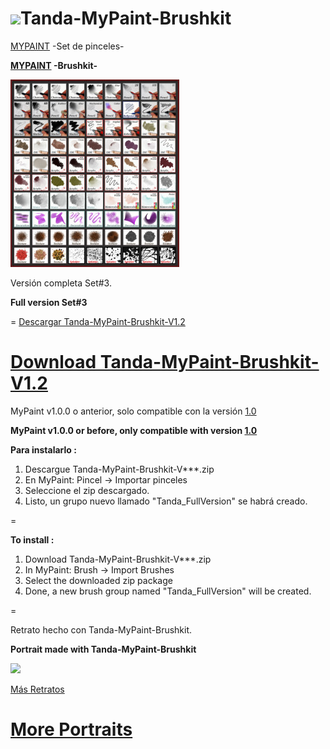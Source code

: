![](https://dl.dropboxusercontent.com/u/6425188/eLeDeTe/Mypaint.png)Tanda-MyPaint-Brushkit
=

[MYPAINT](http://mypaint.org) -Set de pinceles-

**[MYPAINT](http://mypaint.org) -Brushkit-**

![](https://github.com/eLeDeTe-LoDeTanda/Tanda-MyPaint-Brushkit/blob/master/Tanda-MyPaint-Brushkit.jpg)

Versión completa Set#3.

**Full version Set#3**

=
[Descargar Tanda-MyPaint-Brushkit-V1.2](http://lodetanda.blogspot.com/p/brushkitmypaint.html)

**[Download Tanda-MyPaint-Brushkit-V1.2](http://lodetanda.blogspot.com/p/brushkitmypaint.html)**
=

MyPaint v1.0.0 o anterior, solo compatible con la versión [1.0](https://github.com/eLeDeTe-LoDeTanda/Tanda-MyPaint-Brushkit/blob/master/Tanda-MyPaint-Brushkit-V1.0.zip)

**MyPaint v1.0.0 or before, only compatible with version [1.0](https://github.com/eLeDeTe-LoDeTanda/Tanda-MyPaint-Brushkit/blob/master/Tanda-MyPaint-Brushkit-V1.0.zip)**

**Para instalarlo :**

1. Descargue Tanda-MyPaint-Brushkit-V***.zip
2. En MyPaint: Pincel -> Importar pinceles
2. Seleccione el zip descargado.
3. Listo, un grupo nuevo llamado "Tanda_FullVersion" se habrá creado. 
    
=

**To install :**

1. Download Tanda-MyPaint-Brushkit-V***.zip
2. In MyPaint: Brush -> Import Brushes
3. Select the downloaded zip package
4. Done, a new brush group named "Tanda_FullVersion" will be created. 

=

Retrato hecho con Tanda-MyPaint-Brushkit.

**Portrait made with Tanda-MyPaint-Brushkit**

![](https://dl.dropboxusercontent.com/u/6425188/eLeDeTe/Retratos/SalvadorDali.jpg)

[Más Retratos](http://lodetanda.blogspot.com/p/retratos.html)

**[More Portraits](http://lodetanda.blogspot.com/p/retratos.html)**
======================
